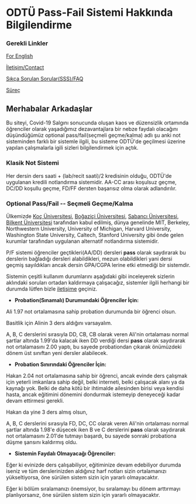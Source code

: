 # ODTÜ Pass-Fail Sistemi Hakkında Bilgilendirme 

### Gerekli Linkler
[For English](http://alperenkeles.me/pass-fail-metu/english/)

[İletişim/Contact](http://alperenkeles.me/pass-fail-metu/contact/)

[Sıkça Sorulan Sorular(SSS)/FAQ](http://alperenkeles.me/pass-fail-metu/faq/)

[Süreç](http://alperenkeles.me/pass-fail-metu/process/)
## Merhabalar Arkadaşlar

Bu siteyi, Covid-19 Salgını sonucunda oluşan kaos ve düzensizlik ortamında öğrenciler olarak yaşadığımız dezavantajlara bir nebze faydalı olacağını düşündüğümüz optional pass/fail(seçmeli geçme/kalma) adlı şu anki not sisteminden farklı bir sistemle ilgili, bu sisteme ODTÜ'de geçilmesi üzerine yapılan çalışmalarla igili sizleri bilgilendirmek için açtık.

### Klasik Not Sistemi

Her dersin ders saati + (lab/recit saati)/2 kredisinin olduğu, ODTÜ'de uygulanan kredili notlandırma sistemidir. AA-CC arası koşulsuz geçme, DC/DD koşullu geçme, FD/FF dersten başarısız olma olarak adlandırılır.

### Optional Pass/Fail -- Seçmeli Geçme/Kalma

Ülkemizde [Koç Üniversitesi](http://alperenkeles.me/pass-fail-metu/koc-mail.jpg), [Boğaziçi Üniversitesi](http://alperenkeles.me/pass-fail-metu/boun-mail), [Sabancı Üniversitesi](http://alperenkeles.me/pass-fail-metu/sabanci-mail.jpg), [Bilkent Üniversitesi](http://alperenkeles.me/pass-fail-metu/bilkent-mail.jpg) tarafından kabul edilmiş, dünya genelinde MIT, Berkeley, Northwestern University, University of Michigan, Harvard University, Washington State University, Caltech, Stanford University gibi önde gelen kurumlar tarafından uygulanan alternatif notlandırma sistemidir.

P/F sistemi öğrenciler geçtikleri(AA/DD) dersleri **pass** olarak saydırarak bu derslerin bağladığı dersleri alabildikleri, mezun olabildikleri yani dersi geçmiş sayıldıkları ancak dersin GPA/CGPA lerine etki etmediği bir sistemdir.

Sistemin çeşitli kullanım durumlarını aşağıdaki gibi inceleyerek sizlerin aklındaki soruları ortadan kaldırmaya çalışacağız, sistemler ilgili herhangi bir durumda lütfen bizle [iletişime](http://alperenkeles.me/pass-fail-metu/contact/) geçiniz.

- **Probation(Sınamalı) Durumundaki Öğrenciler İçin:**

Ali 1.97 not ortalamasına sahip probation durumunda bir öğrenci olsun. 

Basitlik için Alinin 3 ders aldığını varsayalım. 

A, B, C derslerini sırasıyla DD, CB, CB olarak veren Ali'nin ortalaması normal şartlar altında 1.99'da kalacak iken DD verdiği dersi **pass** olarak saydırarak not ortalamasını 2.00 yaptı, bu sayede probationdan çıkarak önümüzdeki dönem üst sınıftan yeni dersler alabilecek.

- **Probation Sınırındaki Öğrenciler İçin:**

Hakan 2.04 not ortalamasına sahip bir öğrenci, ancak evinde ders çalışmak için yeterli imkanlara sahip değil, belki interneti, belki çalışacak alanı ya da kaynağı yok. Belki de daha kötü bir ihtimalde ailesinden birisi veya kendisi hasta, ancak eğitimini dönemini dondurmak istemeyip deneyeceği kadar devam ettirmesi gerekli.

Hakan da yine 3 ders almış olsun,

A, B, C derslerini sırasıyla FD, DC, CC olarak veren Ali'nin ortalaması normal şartlar altında 1.98'e düşecek iken B ve C derslerini **pass** olarak saydırarak not ortalamasını 2.01'de tutmayı başardı, bu sayede sonraki probationa düşme şansını kaldırmış oldu.

- **Sistemin Faydalı Olmayacağı Öğrenciler:**

Eğer ki evinizde ders çalışabiliyor, eğitiminize devam edebiliyor durumda iseniz ve tüm derslerinizden aldığınız harf notları sizin ortalamanızı yükseltiyorsa, öne sürülen sistem sizin için yararlı olmayacaktır. 

Eğer ki bölüm sıralamanızı önemsiyor, bu sıralamayı bu dönem arttırmayı planlıyorsanız, öne sürülen sistem sizin için yararlı olmayacaktır.

